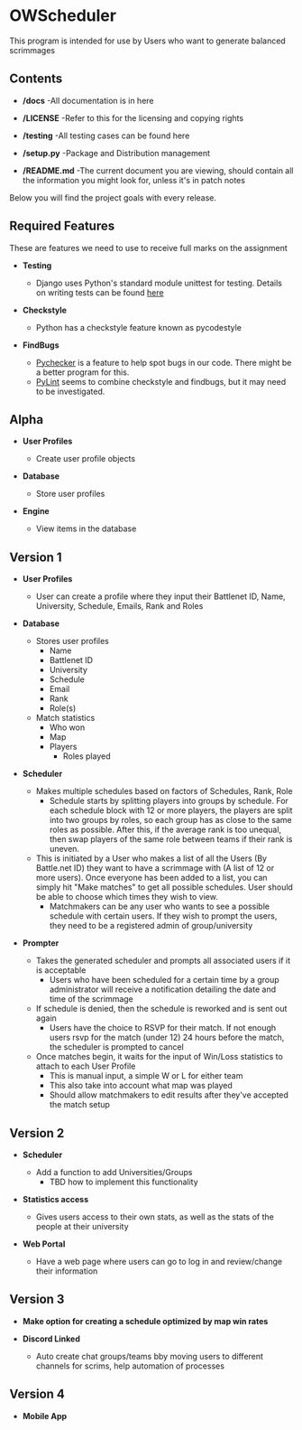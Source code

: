 OWScheduler
==========

This program is intended for use by Users who want to generate balanced scrimmages


## Contents

* **/docs**
    -All documentation is in here
    
* **/LICENSE**
    -Refer to this for the licensing and copying rights
    
* **/testing**
    -All testing cases can be found here
   
* **/setup.py**
    -Package and Distribution management
  
* **/README.md**
    -The current document you are viewing, should contain all the information you might look for, unless it's in patch notes

Below you will find the project goals with every release.

## Required Features
These are features we need to use to receive full marks on the assignment

* **Testing**
    - Django uses Python's standard module unittest for testing. Details on writing tests can be found [here](https://docs.djangoproject.com/en/2.1/topics/testing/overview/)
    
* **Checkstyle**
    - Python has a checkstyle feature known as pycodestyle
    
* **FindBugs**
    - [Pychecker](http://pychecker.sourceforge.net) is a feature to help spot bugs in our code. There might be a better program for this.
    - [PyLint](https://www.pylint.org) seems to combine checkstyle and findbugs, but it may need to be investigated.

## Alpha

* **User Profiles**
    - Create user profile objects
    
* **Database**
    - Store user profiles
    
* **Engine**
    - View items in the database

## Version 1

* **User Profiles**
    - User can create a profile where they input their Battlenet ID, Name, University, Schedule, Emails, Rank and Roles
    
* **Database**
    - Stores user profiles
        - Name
        - Battlenet ID
        - University
        - Schedule
        - Email
        - Rank
        - Role(s)
    - Match statistics
        - Who won
        - Map
        - Players
            - Roles played
    
* **Scheduler**
    - Makes multiple schedules based on factors of Schedules, Rank, Role
        - Schedule starts by splitting players into groups by schedule. For each schedule block with 12 or more players, the players are split into two groups by roles, 
        so each group has as close to the same roles as possible. After this, if the average rank is too unequal, then swap players of the same role between teams if their rank is uneven.
    - This is initiated by a User who makes a list of all the Users (By Battle.net ID) they want to have a scrimmage with (A list of 12 or more users). Once everyone has been added to a list, you can simply hit "Make matches" to get all possible schedules. User should be able to choose which times they wish to view.
        - Matchmakers can be any user who wants to see a possible schedule with certain users. If they wish to prompt the users, they need to be a registered admin of group/university  
           
* **Prompter**
    - Takes the generated scheduler and prompts all associated users if it is acceptable
        - Users who have been scheduled for a certain time by a group administrator will receive a notification detailing the date and time of the scrimmage
    - If schedule is denied, then the schedule is reworked and is sent out again
        - Users have the choice to RSVP for their match. If not enough users rsvp for the match (under 12) 24 hours before the match, the scheduler is prompted to cancel
    - Once matches begin, it waits for the input of Win/Loss statistics to attach to each User Profile
        - This is manual input, a simple W or L for either team
        - This also take into account what map was played
        - Should allow matchmakers to edit results after they've accepted the match setup

## Version 2

* **Scheduler**
    - Add a function to add Universities/Groups
        - TBD how to implement this functionality
    
* **Statistics access**
    - Gives users access to their own stats, as well as the stats of the people at their university
    
* **Web Portal**
    - Have a web page where users can go to log in and review/change their information

## Version 3

* **Make option for creating a schedule optimized by map win rates**

* **Discord Linked**
    - Auto create chat groups/teams bby moving users to different channels for scrims, help automation of processes

## Version 4
* **Mobile App**
